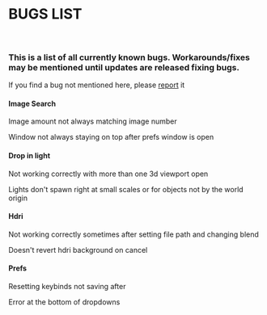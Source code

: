 <h1> BUGS LIST </h1>


<br>

<h3>This is a list of all currently known bugs. Workarounds/fixes may be mentioned until
updates are released fixing bugs.</h3>

If you find a bug not mentioned here, please [report](https://cglife.io/contact#report_kronos_bug) it



<h4>Image Search</h4>
<p>Image amount not always matching image number</p>
<p>Window not always staying on top after prefs window is open</p>

<h4>Drop in light</h4>
<p>Not working correctly with more than one 3d viewport open</p>
<p>Lights don't spawn right at small scales or for objects not by the world origin</p>

<h4>Hdri</h4>
<p>Not working correctly sometimes after setting file path and changing blend</p>
<p>Doesn't revert hdri background on cancel</p>

<h4>Prefs</h4>
<p>Resetting keybinds not saving after</p>
<p>Error at the bottom of dropdowns</p>
